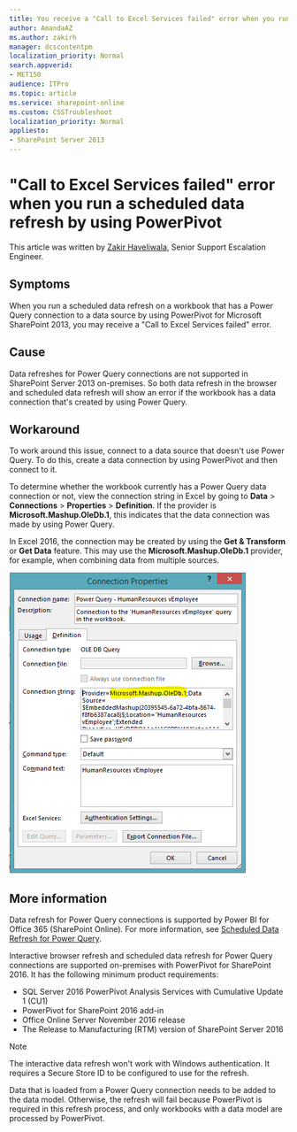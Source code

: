 ```yaml
---
title: You receive a "Call to Excel Services failed" error when you run a scheduled data refresh by using PowerPivot for SharePoint 2013
author: AmandaAZ
ms.author: zakirh
manager: dcscontentpm
localization_priority: Normal
search.appverid: 
- MET150
audience: ITPro
ms.topic: article
ms.service: sharepoint-online
ms.custom: CSSTroubleshoot
localization_priority: Normal
appliesto:
- SharePoint Server 2013
---
```


# "Call to Excel Services failed" error when you run a scheduled data refresh by using PowerPivot

This article was written by [Zakir Haveliwala](https://social.technet.microsoft.com/profile/Zakir+H+-+MSFT), Senior Support Escalation Engineer.

## Symptoms

When you run a scheduled data refresh on a workbook that has a Power Query connection to a data source by using PowerPivot for Microsoft SharePoint 2013, you may receive a "Call to Excel Services failed" error.

## Cause

Data refreshes for Power Query connections are not supported in SharePoint Server 2013 on-premises. So both data refresh in the browser and scheduled data refresh will show an error if the workbook has a data connection that's created by using Power Query.

## Workaround

To work around this issue, connect to a data source that doesn't use Power Query. To do this, create a data connection by using PowerPivot and then connect to it.

To determine whether the workbook currently has a Power Query data connection or not, view the connection string in Excel by going to **Data** > **Connections** > **Properties** > **Definition**. If the provider is **Microsoft.Mashup.OleDb.1**, this indicates that the data connection was made by using Power Query.

In Excel 2016, the connection may be created by using the **Get & Transform** or **Get Data** feature. This may use the **Microsoft.Mashup.OleDb.1** provider, for example, when combining data from multiple sources.

![the connection properties dialog box](./media/call-to-excel-services-failed/connection-properties.png)

## More information

Data refresh for Power Query connections is supported by Power BI for Office 365 (SharePoint Online). For more information, see [Scheduled Data Refresh for Power Query](https://powerbi.microsoft.com/en-us/blog/scheduled-data-refresh-for-power-query/).

Interactive browser refresh and scheduled data refresh for Power Query connections are supported on-premises with PowerPivot for SharePoint 2016. It has the following minimum product requirements:

- SQL Server 2016 PowerPivot Analysis Services with Cumulative Update 1 (CU1)
- PowerPivot for SharePoint 2016 add-in
- Office Online Server November 2016 release
- The Release to Manufacturing (RTM) version of SharePoint Server 2016

> [!NOTE]
> The interactive data refresh won't work with Windows authentication. It requires a Secure Store ID to be configured to use for the refresh.

Data that is loaded from a Power Query connection needs to be added to the data model. Otherwise, the refresh will fail because PowerPivot is required in this refresh process, and only workbooks with a data model are processed by PowerPivot.
